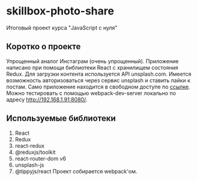 # skillbox-photo-share
Итоговый проект курса "JavaScript с нуля"
## Коротко о проекте
Упрощенный аналог Инстаграм (очень упрощенный). Приложение написано при помощи библиотеки React с хранилищем состояния Redux. Для загрузки контента используется API unsplash.com. Имеется возможность авторизоваться через сервис unsplash и ставить лайки к постам. Само приложение находится в свободном доступе по [ссылке](http://c977396f.beget.tech/feed). Можно тестировать с помощью webpack-dev-server локально по адресу http://192.168.1.91:8080/. 
## Используемые библиотеки
1. React
2. Redux
3. react-redux
4. @reduxjs/toolkit
5. react-router-dom v6
6. unsplash-js
7. @tippyjs/react
Проект собирается webpack'ом.
